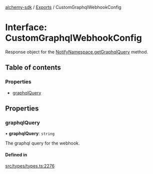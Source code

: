 [alchemy-sdk](../README.md) / [Exports](../modules.md) / CustomGraphqlWebhookConfig

# Interface: CustomGraphqlWebhookConfig

Response object for the [NotifyNamespace.getGraphqlQuery](../classes/NotifyNamespace.md#getgraphqlquery) method.

## Table of contents

### Properties

- [graphqlQuery](CustomGraphqlWebhookConfig.md#graphqlquery)

## Properties

### graphqlQuery

• **graphqlQuery**: `string`

The graphql query for the webhook.

#### Defined in

[src/types/types.ts:2276](https://github.com/alchemyplatform/alchemy-sdk-js/blob/4483414/src/types/types.ts#L2276)
